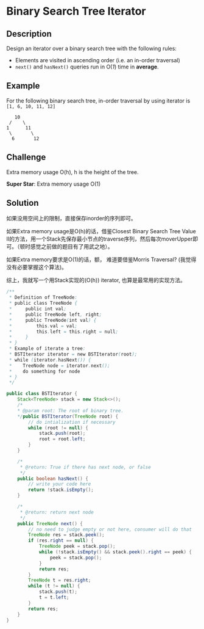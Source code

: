 # Binary Search Tree Iterator

## Description

Design an iterator over a binary search tree with the following rules:

* Elements are visited in ascending order \(i.e. an in-order traversal\)
* `next()` and `hasNext()` queries run in O\(_1_\) time in **average**.

## Example

For the following binary search tree, in-order traversal by using iterator is `[1, 6, 10, 11, 12]`

```text
   10
 /    \
1      11
 \       \
  6       12
```

## Challenge

Extra memory usage O\(h\), h is the height of the tree.

**Super Star**: Extra memory usage O\(1\)

## Solution

如果没用空间上的限制，直接保存inorder的序列即可。

如果Extra memory usage是O\(h\)的话，借鉴Closest Binary Search Tree Value II的方法，用一个Stack先保存最小节点的traverse序列，然后每次moverUpper即可。（顿时感觉之前做的题目有了用武之地）。

如果Extra memory要求是O\(1\)的话，额， 难道要借鉴Morris Traversal? \(我觉得没有必要掌握这个算法\)。

综上，我就写一个用Stack实现的\(O\(h\)\) iterator, 也算是最常用的实现方法。

```java
/**
 * Definition of TreeNode:
 * public class TreeNode {
 *     public int val;
 *     public TreeNode left, right;
 *     public TreeNode(int val) {
 *         this.val = val;
 *         this.left = this.right = null;
 *     }
 * }
 * Example of iterate a tree:
 * BSTIterator iterator = new BSTIterator(root);
 * while (iterator.hasNext()) {
 *    TreeNode node = iterator.next();
 *    do something for node
 * } 
 */

public class BSTIterator {
    Stack<TreeNode> stack = new Stack<>();
    /*
    * @param root: The root of binary tree.
    */public BSTIterator(TreeNode root) {
        // do intialization if necessary
        while (root != null) {
            stack.push(root);
            root = root.left;
        }
    }

    /*
     * @return: True if there has next node, or false
     */
    public boolean hasNext() {
        // write your code here
        return !stack.isEmpty();
    }

    /*
     * @return: return next node
     */
    public TreeNode next() {
        // no need to judge empty or not here, consumer will do that
        TreeNode res = stack.peek();
        if (res.right == null) {
            TreeNode peek = stack.pop();
            while (!stack.isEmpty() && stack.peek().right == peek) {
                peek = stack.pop();
            }
            return res;
        }
        TreeNode t = res.right;
        while (t != null) {
            stack.push(t);
            t = t.left;
        }
        return res;
    } 
}
```



